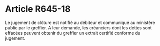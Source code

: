# Article R645-18

<div align='left'>Le jugement de clôture est notifié au débiteur et communiqué au ministère public par le greffier. A leur demande, les créanciers dont les dettes sont effacées peuvent obtenir du greffier un extrait certifié conforme du jugement. <br/><br/><br/></div>